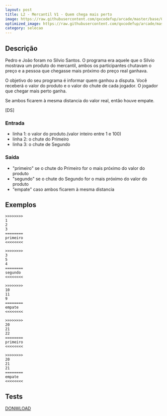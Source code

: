 ```yaml
---
layout: post
title: L2 - Mercantil V1 - Quem chega mais perto
image: https://raw.githubusercontent.com/qxcodefup/arcade/master/base/030/__capa.jpg
optimized_image: https://raw.githubusercontent.com/qxcodefup/arcade/master/base/.thumb/030/Readme.jpg
category: selecao
---
```

<!-- DON'T EDIT THIS FILE, GENERATED BY SCRIPT -->
<!-- DON'T EDIT THIS FILE, GENERATED BY SCRIPT -->
<!-- DON'T EDIT THIS FILE, GENERATED BY SCRIPT -->
<!-- DON'T EDIT THIS FILE, GENERATED BY SCRIPT -->
<!-- DON'T EDIT THIS FILE, GENERATED BY SCRIPT -->



## Descrição

Pedro e João foram no Silvio Santos. O programa era aquele que o Silvio mostrava um produto do mercantil, ambos os participantes chutavam o preço e a pessoa que chegasse mais próximo do preço real ganhava.

O objetivo do seu programa é informar quem ganhou a disputa. Você receberá o valor do produto e o valor do chute de cada jogador. O jogador que chegar mais perto ganha.

Se ambos ficarem à mesma distancia do valor real, então houve empate.

[DS]

### Entrada
* linha 1: o valor do produto.(valor inteiro entre 1 e 100)
* linha 2: o chute do Primeiro
* linha 3: o chute de Segundo

### Saída
* "primeiro" se o chute do Primeiro for o mais próximo do valor do produto
* "segundo" se o chute do Segundo for o mais próximo do valor do produto
* "empate" caso ambos ficarem à mesma distancia

## Exemplos

```
>>>>>>>>
1
2
3
========
primeiro
<<<<<<<<

>>>>>>>>
3
5
4
========
segundo
<<<<<<<<

>>>>>>>>
10
11
9
========
empate
<<<<<<<<

>>>>>>>>
20
21
22
========
primeiro
<<<<<<<<

>>>>>>>>
20
21
21
========
empate
<<<<<<<<
```


## Tests
[DONWLOAD](https://raw.githubusercontent.com/qxcodefup/arcade/master/base/030/t.tio)

